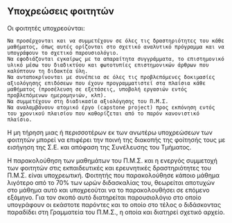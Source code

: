 ## **Υποχρεώσεις φοιτητών**

Οι φοιτητές υποχρεούνται:

    Να προσέρχονται και να συμμετέχουν σε όλες τις δραστηριότητες του κάθε μαθήματος, όπως αυτές ορίζονται στο σχετικό αναλυτικό πρόγραμμα και να υπογράφουν το σχετικό παρουσιολόγιο.
    Να εφοδιάζονται εγκαίρως με τα απαραίτητα συγγράμματα, το επιστημονικό υλικό μέσω του διαδικτύου και φωτοτυπίες επιστημονικών άρθρων που καλύπτουν τη διδακτέα ύλη.
    Να ανταποκρίνονται με συνέπεια σε όλες τις προβλεπόμενες δοκιμασίες αξιολόγησης επιδόσεων που έχουν προγραμματιστεί στα πλαίσια κάθε μαθήματος (προσέλευση σε εξετάσεις, υποβολή εργασιών εντός προβλεπόμενων ημερομηνιών, κλπ).
    Να συμμετέχουν στη διαδικασία αξιολόγησης του Π.Μ.Σ.
    Να αναλαμβάνουν ατομικό έργο (capstone project) προς εκπόνηση εντός του χρονικού πλαισίου που καθορίζεται από το παρόν κανονιστικό πλαίσιο.

Η μη τήρηση μιας ή περισσοτέρων εκ των ανωτέρω υποχρεώσεων των φοιτητών μπορεί να επιφέρει την ποινή της διακοπής της φοίτησής τους με εισήγηση της Σ.Ε. και απόφαση της Συνέλευσης του Τμήματος.

Η παρακολούθηση των μαθημάτων του Π.Μ.Σ. και η ενεργός συμμετοχή των φοιτητών στις εκπαιδευτικές και ερευνητικές δραστηριότητες του Π.Μ.Σ. είναι υποχρεωτική. Φοιτητής που παρακολούθησε κάποιο μάθημα λιγότερο από το 70% των ωρών διδασκαλίας του, θεωρείται αποτυχών στο μάθημα αυτό και υποχρεούται να το παρακολουθήσει σε επόμενο εξάμηνο. Για τον σκοπό αυτό διατηρείται παρουσιολόγιο στο οποίο υπογράφουν οι εκάστοτε παρόντες και το οποίο στο τέλος ο διδάσκοντας παραδίδει στη Γραμματεία του Π.Μ.Σ., η οποία και διατηρεί σχετικό αρχείο.
